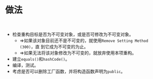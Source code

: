 # 做法

<br>

- 检查重构目标是否为不可变对象，或是否可修改为不可变对象。
  - ⇒如果该对象目前还不是不可变的，就使用`Remove Setting Method (300)`，直 到它成为不可变的为止。
  - ⇒如果无法将该对象修改为不可变的，就放弃使用本项重构。
- 建立`equals()`和`hashCode()`。
- 编译，测试。
- 考虑是否可以删除工厂函数，并将构造函数声明为`public`。

<br>

